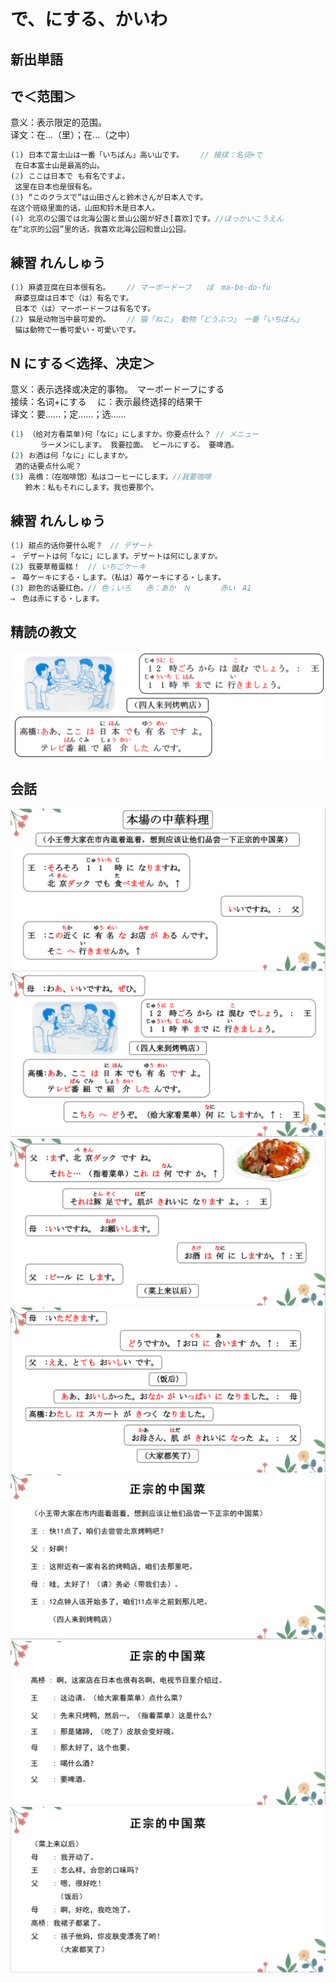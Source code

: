 # で、にする、かいわ

## 新出単語


## で＜范围＞

意义：表示限定的范围。  
译文：在...（里）；在...（之中）

```ts
(1) 日本で富士山は一番「いちばん」高い山です。 　 // 接续：名词+で　　　　　　　　
 在日本富士山是最高的山。　
(2) ここは日本で も有名ですよ。　
 这里在日本也是很有名。
(3) “このクラスで”は山田さんと鈴木さんが日本人です。
在这个班级里面的话，山田和铃木是日本人。
(4) 北京の公園では北海公園と景山公園が好き[喜欢]です。//ほっかいこうえん
在“北京的公园”里的话，我喜欢北海公园和景山公园。
```

## 練習 れんしゅう

```ts
(1) 麻婆豆腐在日本很有名。 　 // マーボードーフ　　ぼ　ma-bo-do-fu　　　　　　　
 麻婆豆腐は日本で（は）有名です。
 日本で（は）マーボードーフは有名です。
(2) 猫是动物当中最可爱的。 　 // 猫「ねこ」　動物「どうぶつ」　一番「いちばん」
 猫は動物で一番可愛い・可愛いです。
```

## N にする＜选择、决定＞

意义：表示选择或决定的事物。　マーボードーフにする  
接续：名词+にする 　に：表示最终选择的结果干  
译文：要......；定......；选......

```ts
(1) （给对方看菜单)何「なに」にしますか。你要点什么？ // メニュー
　　　　ラーメンにします。 我要拉面。 ビールにする。 要啤酒。
(2) お酒は何「なに」にしますか。
 酒的话要点什么呢？
(3) 高橋：（在咖啡馆）私はコーヒーにします。//我要咖啡
　　鈴木：私もそれにします。我也要那个。
```

## 練習 れんしゅう

```ts
(1) 甜点的话你要什么呢？　// デザート　　 　
⇒　デザートは何「なに」にします。デザートは何にしますか。
(2) 我要草莓蛋糕！　// いちごケーキ
⇒　苺ケーキにする・します。（私は）苺ケーキにする・します。
(3) 颜色的话要红色。// 色；いろ　　赤：あか　Ｎ　　　　赤い　A1
⇒　色は赤にする・します。
```

## 精読の教文


![avatar](../images/7-2-2.png)

## 会話


![avatar](../images/7-2-かいわ-1.png)
![avatar](../images/7-2-かいわ-2.png)
![avatar](../images/7-2-かいわ-3.png)
![avatar](../images/7-2-かいわ-4.png)
![avatar](../images/7-2-かいわ-5.png)
![avatar](../images/7-2-かいわ-6.png)
![avatar](../images/7-2-かいわ-7.png)